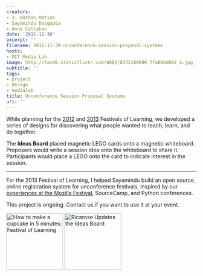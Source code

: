 ```yaml
---
creators:
- J. Nathan Matias
- Sayamindu Dasgupta
- Anne Callahan
date: '2011-11-30'
excerpt: ''
filename: 2011-11-30-unconference-session-proposal-systems
hosts:
- MIT Media Lab
image: http://farm9.staticflickr.com/8082/8332109890_7fa080d862_m.jpg
subtitle: ''
tags:
- project
- design
- medialab
title: Unconference Session Proposal Systems
uri: ''
---
```


<p>While planning for the <a href="http://festival-of-learning.media.mit.edu">2012</a> and <a href="http://fol2013.media.mit.edu">2013</a> Festivals of Learning, we developed a series of designs for discovering what people wanted to teach, learn, and do together.</p>
<p>The <strong>Ideas Board</strong> placed magnetic LEGO cards onto a magnetic whiteboard. Proposers would write a session idea onto the whiteboard to share it. Participants would place a LEGO onto the card to indicate interest in the session.</p>
<hr/>
<p>For the 2013 Festival of Learning, I helped Sayamindu build an open source, online registration system for unconference festivals, inspired by our <a href="http://blog.media.mit.edu/2012/11/making-connections-mozfest-2012.html">experiences at the Mozilla Festival</a>, SourceCamp, and Python conferences.</p>
<p>This project is ongoing. Contact us if you want to use it at your event.</p>
<a href="http://www.flickr.com/photos/natematias/6490037835/" title="How to make a cupcake in 5 minutes: Festival of Learning by rubberpaw, on Flickr"><img src="http://farm8.staticflickr.com/7156/6490037835_f6fcfe4bb8_q.jpg" width="150" height="150" alt="How to make a cupcake in 5 minutes: Festival of Learning"></a> <a href="http://www.flickr.com/photos/natematias/6484079497/" title="Ricarose Updates the Ideas Board by rubberpaw, on Flickr"><img src="http://farm8.staticflickr.com/7029/6484079497_a70de573e8_q.jpg" width="150" height="150" alt="Ricarose Updates the Ideas Board"></a>
